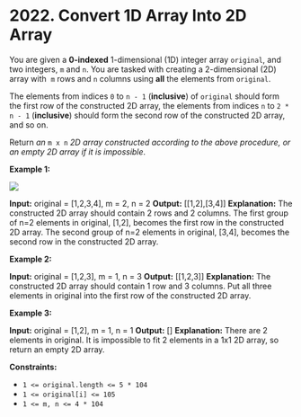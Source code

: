# 2022. Convert 1D Array Into 2D Array 

You are given a **0-indexed** 1-dimensional (1D) integer array `original`, and two integers, `m` and `n`. You are tasked with creating a 2-dimensional (2D) array with  `m` rows and `n` columns using **all** the elements from `original`.

The elements from indices `0` to `n - 1` (**inclusive**) of `original` should form the first row of the constructed 2D array, the elements from indices `n` to `2 * n - 1` (**inclusive**) should form the second row of the constructed 2D array, and so on.

Return _an_ `m x n` _2D array constructed according to the above procedure, or an empty 2D array if it is impossible_.

**Example 1:**

![](https://assets.leetcode.com/uploads/2021/08/26/image-20210826114243-1.png)

**Input:** original = [1,2,3,4], m = 2, n = 2
**Output:** [[1,2],[3,4]]
**Explanation:** The constructed 2D array should contain 2 rows and 2 columns.
The first group of n=2 elements in original, [1,2], becomes the first row in the constructed 2D array.
The second group of n=2 elements in original, [3,4], becomes the second row in the constructed 2D array.

**Example 2:**

**Input:** original = [1,2,3], m = 1, n = 3
**Output:** [[1,2,3]]
**Explanation:** The constructed 2D array should contain 1 row and 3 columns.
Put all three elements in original into the first row of the constructed 2D array.

**Example 3:**

**Input:** original = [1,2], m = 1, n = 1
**Output:** []
**Explanation:** There are 2 elements in original.
It is impossible to fit 2 elements in a 1x1 2D array, so return an empty 2D array.

**Constraints:**

- `1 <= original.length <= 5 * 104`
- `1 <= original[i] <= 105`
- `1 <= m, n <= 4 * 104`
